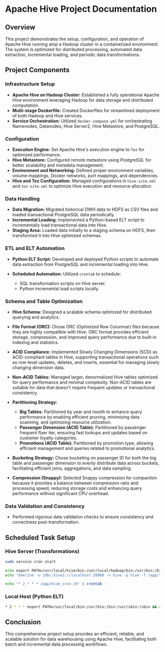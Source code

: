 # Apache Hive Project Documentation

## Overview

This project demonstrates the setup, configuration, and operation of Apache Hive running atop a Hadoop cluster in a containerized environment. The system is optimized for distributed processing, automated data extraction, incremental loading, and periodic data transformations.

## Project Components

### Infrastructure Setup

* **Apache Hive on Hadoop Cluster:** Established a fully operational Apache Hive environment leveraging Hadoop for data storage and distributed computation.
* **Multi-stage Dockerfile:** Created Dockerfiles for streamlined deployment of both Hadoop and Hive services.
* **Service Orchestration:** Utilized `docker-compose.yml` for orchestrating Namenodes, Datanodes, Hive Server2, Hive Metastore, and PostgreSQL.

### Configuration

* **Execution Engine:** Set Apache Hive's execution engine to `Tez` for optimized performance.
* **Hive Metastore:** Configured remote metastore using PostgreSQL for better scalability and metadata management.
* **Environment and Networking:** Defined proper environment variables, volume mappings, Docker networks, port mappings, and dependencies.
* **Hive and Tez Configuration:** Managed configurations in `hive-site.xml` and `tez-site.xml` to optimize Hive execution and resource allocation.

### Data Handling

* **Data Migration:** Migrated historical DWH data to HDFS as CSV files and loaded transactional PostgreSQL data periodically.
* **Incremental Loading:** Implemented a Python-based ELT script to incrementally load transactional data into Hive.
* **Staging Area:** Loaded data initially to a staging schema on HDFS, then transformed it into Hive optimized schemas.

### ETL and ELT Automation

* **Python ELT Script:** Developed and deployed Python scripts to automate data extraction from PostgreSQL and incremental loading into Hive.
* **Scheduled Automation:** Utilized `crontab` to schedule:

  * SQL transformation scripts on Hive server.
  * Python incremental load scripts locally.

### Schema and Table Optimization

* **Hive Schema:** Designed a scalable schema optimized for distributed querying and analytics.

* **File Format (ORC):** Chose ORC (Optimized Row Columnar) files because they are highly compatible with Hive. ORC format provides efficient storage, compression, and improved query performance due to built-in indexing and statistics.

* **ACID Compliance:** Implemented Slowly Changing Dimensions (SCD) as ACID-compliant tables in Hive, supporting transactional operations such as row-level updates, deletes, and inserts, essential for managing slowly changing dimension data.

* **Non-ACID Tables:** Managed larger, denormalized Hive tables optimized for query performance and minimal complexity. Non-ACID tables are suitable for data that doesn't require frequent updates or transactional consistency.

* **Partitioning Strategy:**

  * **Big Tables:** Partitioned by year and month to enhance query performance by enabling efficient pruning, minimizing data scanning, and optimizing resource utilization.
  * **Passenger Dimension (ACID Table):** Partitioned by passenger frequent flyer tier, ensuring fast lookups and updates based on customer loyalty categories.
  * **Promotions (ACID Table):** Partitioned by promotion type, allowing efficient management and queries related to promotional analytics.

* **Bucketing Strategy:** Chose bucketing on passenger ID for both the big table and passenger dimension to evenly distribute data across buckets, facilitating efficient joins, aggregations, and data sampling.

* **Compression (Snappy):** Selected Snappy compression for compaction because it provides a balance between compression ratio and processing speed, reducing storage costs and enhancing query performance without significant CPU overhead.

### Data Validation and Consistency

* Performed rigorous data validation checks to ensure consistency and correctness post-transformation.

## Scheduled Task Setup

### Hive Server (Transformations)

```bash
sudo service cron start

echo export PATH=/usr/local/hive/bin:/usr/local/hadoop/bin:/usr/bin:/bin >> /app/hive_cron.sh
echo "beeline -u jdbc:hive2://localhost:10000 -n hive -p hive -f /app/test.sql >> /app/hive_cron.log 2>&1" >> /app/hive_cron.sh

echo "* 2 * * * /app/hive_cron.sh" | crontab -
```

### Local Host (Python ELT)

```bash
* 2 * * * export PATH=/usr/local/bin:/usr/bin:/bin:/usr/sbin:/sbin && cd /Users/mohamedmoaaz/Desktop/hive/hadoop/scripts && /usr/local/bin/python3 to_source_staging.py >> /Users/mohamedmoaaz/Desktop/output.log 2>&1
```

## Conclusion

This comprehensive project setup provides an efficient, reliable, and scalable solution for data warehousing using Apache Hive, facilitating both batch and incremental data processing workflows.
